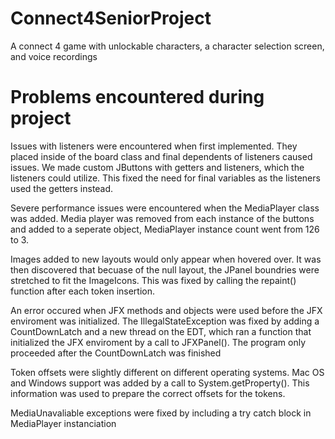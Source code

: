 # Connect4SeniorProject
A connect 4 game with unlockable characters, a character selection screen, and voice recordings

# Problems encountered during project
Issues with listeners were encountered when first implemented. They placed inside of the board class and final dependents of listeners caused issues.
We made custom JButtons with getters and listeners, which the listeners could utilize. This fixed the need for final variables as the listeners used the getters instead.

Severe performance issues were encountered when the MediaPlayer class was added. Media player was removed from each instance of the buttons and added to a seperate object,
MediaPlayer instance count went from 126 to 3. 

Images added to new layouts would only appear when hovered over. It was then discovered that becuase of the null layout, the JPanel boundries were stretched to fit the ImageIcons.
This was fixed by calling the repaint() function after each token insertion.

An error occured when JFX methods and objects were used before the JFX enviroment was initialized. The IllegalStateException was fixed by adding a CountDownLatch and a new thread on the EDT, which 
ran a function that initialized the JFX enviroment by a call to JFXPanel(). The program only proceeded after the CountDownLatch was finished

Token offsets were slightly different on different operating systems. Mac OS and Windows support was added by a call to System.getProperty(). This information was used to prepare the
correct offsets for the tokens.

MediaUnavaliable exceptions were fixed by including a try catch block in MediaPlayer instanciation